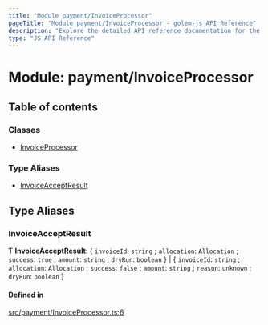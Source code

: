 ```yaml
---
title: "Module payment/InvoiceProcessor"
pageTitle: "Module payment/InvoiceProcessor - golem-js API Reference"
description: "Explore the detailed API reference documentation for the Module payment/InvoiceProcessor within the golem-js SDK for the Golem Network."
type: "JS API Reference"
---
```

# Module: payment/InvoiceProcessor

## Table of contents

### Classes

- [InvoiceProcessor](../classes/payment_InvoiceProcessor.InvoiceProcessor)

### Type Aliases

- [InvoiceAcceptResult](payment_InvoiceProcessor#invoiceacceptresult)

## Type Aliases

### InvoiceAcceptResult

Ƭ **InvoiceAcceptResult**: \{ `invoiceId`: `string` ; `allocation`: `Allocation` ; `success`: ``true`` ; `amount`: `string` ; `dryRun`: `boolean`  } \| \{ `invoiceId`: `string` ; `allocation`: `Allocation` ; `success`: ``false`` ; `amount`: `string` ; `reason`: `unknown` ; `dryRun`: `boolean`  }

#### Defined in

[src/payment/InvoiceProcessor.ts:6](https://github.com/golemfactory/golem-js/blob/22da85c/src/payment/InvoiceProcessor.ts#L6)
